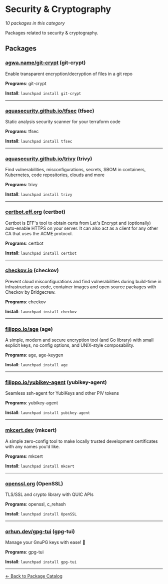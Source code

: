 # Security & Cryptography

*10 packages in this category*

Packages related to security & cryptography.

## Packages

### [agwa.name/git-crypt](../packages/agwa.name/git-crypt/index.md) (git-crypt)

Enable transparent encryption/decryption of files in a git repo

**Programs**: git-crypt

**Install**: `launchpad install git-crypt`

---

### [aquasecurity.github.io/tfsec](../packages/aquasecurity.github.io/tfsec/index.md) (tfsec)

Static analysis security scanner for your terraform code

**Programs**: tfsec

**Install**: `launchpad install tfsec`

---

### [aquasecurity.github.io/trivy](../packages/aquasecurity.github.io/trivy/index.md) (trivy)

Find vulnerabilities, misconfigurations, secrets, SBOM in containers, Kubernetes, code repositories, clouds and more

**Programs**: trivy

**Install**: `launchpad install trivy`

---

### [certbot.eff.org](../packages/certbot.eff.org/index.md) (certbot)

Certbot is EFF's tool to obtain certs from Let's Encrypt and (optionally) auto-enable HTTPS on your server. It can also act as a client for any other CA that uses the ACME protocol.

**Programs**: certbot

**Install**: `launchpad install certbot`

---

### [checkov.io](../packages/checkov.io/index.md) (checkov)

Prevent cloud misconfigurations and find vulnerabilities during build-time in infrastructure as code, container images and open source packages with Checkov by Bridgecrew.

**Programs**: checkov

**Install**: `launchpad install checkov`

---

### [filippo.io/age](../packages/filippo.io/age/index.md) (age)

A simple, modern and secure encryption tool (and Go library) with small explicit keys, no config options, and UNIX-style composability.

**Programs**: age, age-keygen

**Install**: `launchpad install age`

---

### [filippo.io/yubikey-agent](../packages/filippo.io/yubikey-agent/index.md) (yubikey-agent)

Seamless ssh-agent for YubiKeys and other PIV tokens

**Programs**: yubikey-agent

**Install**: `launchpad install yubikey-agent`

---

### [mkcert.dev](../packages/mkcert.dev/index.md) (mkcert)

A simple zero-config tool to make locally trusted development certificates with any names you'd like.

**Programs**: mkcert

**Install**: `launchpad install mkcert`

---

### [openssl.org](../packages/openssl.org/index.md) (OpenSSL)

TLS/SSL and crypto library with QUIC APIs

**Programs**: openssl, c_rehash

**Install**: `launchpad install OpenSSL`

---

### [orhun.dev/gpg-tui](../packages/orhun.dev/gpg-tui/index.md) (gpg-tui)

Manage your GnuPG keys with ease! 🔐

**Programs**: gpg-tui

**Install**: `launchpad install gpg-tui`

---

[← Back to Package Catalog](../package-catalog.md)
